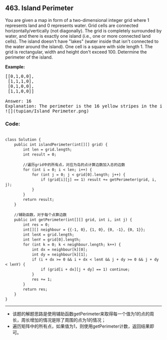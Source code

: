 ## 463. Island Perimeter
You are given a map in form of a two-dimensional integer grid where 1 represents land and 0 represents water. Grid cells are connected horizontally/vertically (not diagonally). The grid is completely surrounded by water, and there is exactly one island (i.e., one or more connected land cells). The island doesn't have "lakes" (water inside that isn't connected to the water around the island). One cell is a square with side length 1. The grid is rectangular, width and height don't exceed 100. Determine the perimeter of the island.

<strong>Example:</strong>
<pre>
[[0,1,0,0],
 [1,1,1,0],
 [0,1,0,0],
 [1,1,0,0]]
</br>Answer: 16
Explanation: The perimeter is the 16 yellow stripes in the image below:
![](tupian/Island_Perimeter.png)
</pre>

### Code:
<pre><code>
class Solution {
    public int islandPerimeter(int[][] grid) {
        int len = grid.length;
        int result = 0;
        
        //遍历grid中的所有点，对应为岛的点计算边数加入总的边数
        for (int i = 0; i < len; i++) {
            for (int j = 0; j < grid[0].length; j++) {
                if (grid[i][j] == 1) result += getPerimeter(grid, i, j);
            }
        }
        return result;
    }
    
    //辅助函数，对于每个点算边数
    public int getPerimeter(int[][] grid, int i, int j) {
        int res = 0;
        int[][] neighbour = {{-1, 0}, {1, 0}, {0, -1}, {0, 1}};
        int lenX = grid.length;
        int lenY = grid[0].length;
        for (int k = 0; k < neighbour.length; k++) {
            int dx = neighbour[k][0];
            int dy = neighbour[k][1];
            if (i + dx >= 0 && i + dx < lenX && j + dy >= 0 && j + dy < lenY) {
                if (grid[i + dx][j + dy] == 1) continue;
            }
            res += 1;
        }
        return res;
    }
}
</code></pre>

***
* 该题的解题思路是使用辅助函数getPerimeter来取得每一个值为1的点的周长，周长增加的情况是除了周围的点为1的情况；
* 遍历矩阵中的所有点，如果值为1，则使用getPerimeter计数，返回结果即可。